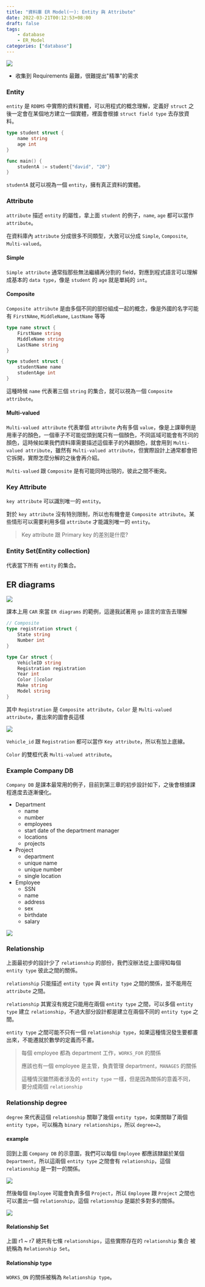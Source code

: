 ```yaml
---
title: "資料庫 ER Model(一): Entity 與 Attribute"
date: 2022-03-21T00:12:53+08:00
draft: false
tags: 
    - database
    - ER_Model
categories: ["database"]
---
```


![](https://i.imgur.com/elz2mBg.png)

- 收集到 Requirements 最難，很難提出"精準"的需求

### Entity 

`entity` 是 `RDBMS` 中實際的資料實體，可以用程式的概念理解，定義好 `struct` 之後一定會在某個地方建立一個實體，裡面會根據 `struct field type` 去存放資料。

```go
type student struct {
    name string
    age int
}

func main() {
    studentA := student{"david", "20"}
}
```


`studentA` 就可以視為一個 `entity`，擁有真正資料的實體。

### Attribute

`attribute` 描述 `entity` 的屬性，拿上面 `student` 的例子，`name`, `age` 都可以當作 `attribute`。

在資料庫內 `attribute` 分成很多不同類型，大致可以分成 `Simple`, `Composite`, `Multi-valued`。

#### Simple

`Simple attribute` 通常指那些無法繼續再分割的 field，對應到程式語言可以理解成基本的 `data type`，像是 `student` 的 `age` 就是單純的 `int`。 

#### Composite

`Composite attribute` 是由多個不同的部份組成一起的概念，像是外國的名字可能有 `FirstNAme`, `MiddleName`, `LastName` 等等

```go
type name struct {
    FirstName string
    MiddleName string
    LastName string
}

type student struct {
    studentName name
    studentAge int
}
```

這種時候 `name` 代表著三個 `string` 的集合，就可以視為一個 `Composite attribute`。

#### Multi-valued

`Multi-valued attribute` 代表單個 `attribute` 內有多個 `value`，像是上課舉例是用車子的顏色，一個車子不可能從頭到尾只有一個顏色，不同區域可能會有不同的顏色，這時候如果我們資料庫需要描述這個車子的外觀顏色，就會用到 `Multi-valued attribute`，雖然有 `Multi-valued attribute`，但實際設計上通常都會把它拆開，實際怎麼分解的之後會再介紹。

`Multi-valued` 跟 `Composite` 是有可能同時出現的，彼此之間不衝突。

### Key Attribute

`key attribute` 可以識別唯一的 `entity`。

對於 `key attribute` 沒有特別限制，所以也有機會是 `Composite attribute`。某些情形可以需要利用多個 `attribute` 才能識別唯一的 `entity`。

> Key attribute 跟 Primary key 的差別是什麼?

### Entity Set(Entity collection)

代表當下所有 `entity` 的集合。


## ER diagrams

![](https://i.imgur.com/qu56dyT.png)

課本上用 `CAR` 來當 `ER diagrams` 的範例，這邊我試著用 `go` 語言的宣告去理解 

```go
// Composite 
type registration struct {
    State string
    Number int
}

type Car struct {
    VehicleID string
    Registration registration
    Year int
    Color []color 
    Make string
    Model string
}
```

其中 `Registration` 是 `Composite attribute`，`Color` 是 `Multi-valued attribute`，畫出來的圖會長這樣

![](https://i.imgur.com/tS1EsmM.png)

`Vehicle_id` 跟 `Registration` 都可以當作 `Key attribute`，所以有加上底線。

`Color` 的雙框代表 `Multi-valued attribute`。


### Example Company DB

 `Company DB` 是課本最常用的例子，目前到第三章的初步設計如下，之後會根據課程進度去逐漸優化。

- Department
    - name
    - number
    - employees
    - start date of the department manager
    - locations
    - projects
- Project
    - department
    - unique name
    - unique number
    - single location
- Employee
    - SSN
    - name
    - address 
    - sex
    - birthdate
    - salary

![](https://i.imgur.com/fzdYHie.png)

### Relationship

上面最初步的設計少了 `relationship` 的部份，我們沒辦法從上圖得知每個 `entity type` 彼此之間的關係。

`relationship` 只能描述 `entity type` 與 `entity type` 之間的關係，並不能用在 `attribute` 之間。

`relationship` 其實沒有規定只能用在兩個 `entity type` 之間，可以多個 `entity type` 建立 `relationship`，不過大部分設計都是建立在兩個不同的 `entity type` 之間。

`entity type` 之間可能不只有一個 `relationship type`，如果這種情況發生要都畫出來，不能遷就於數學的定義而不畫。

> 每個 employee 都為 department 工作，`WORKS_FOR` 的關係
> 
> 應該也有一個 employee 是主管，負責管理 department，`MANAGES` 的關係
> 
> 這種情況雖然兩者涉及的 `entity type` 一樣，但是因為關係的意義不同，要分成兩個 `relationship`

### Relationship degree

`degree` 來代表這個 `relationship` 關聯了幾個 `entity type`，如果關聯了兩個 `entity type`，可以稱為 `binary relationships`，所以 `degree=2`。


#### example

回到上面 `Company DB` 的示意圖，我們可以每個 `Employee` 都應該隸屬於某個 `Department`，所以這兩個 `entity type` 之間會有 `relationship`，這個 `relationship` 是一對一的關係。

![](https://i.imgur.com/nNiLtOI.png)

然後每個 `Employee` 可能會負責多個 `Project`，所以 `Employee` 跟 `Project` 之間也可以畫出一個 `relationship`，這個 `relationship` 是屬於多對多的關係。

![](https://i.imgur.com/GqFcRf0.png)

#### Relationship Set

上圖 r1 ~ r7 總共有七條 `relationships`，這些實際存在的 `relationship` 集合
被統稱為 `Relationship Set`。

#### Relationship type

`WORKS_ON` 的關係被稱為 `Relationship type`。